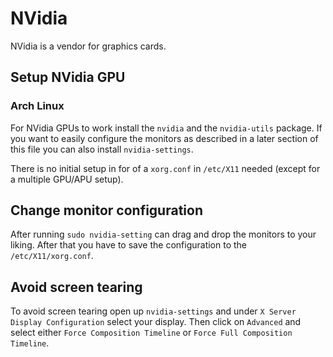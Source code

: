 # NVidia

NVidia is a vendor for graphics cards.

## Setup NVidia GPU

### Arch Linux

For NVidia GPUs to work install the `nvidia` and the `nvidia-utils` package.
If you want to easily configure the monitors as described in a later section of
this file you can also install `nvidia-settings`.

There is no initial setup in for of a `xorg.conf` in `/etc/X11` needed
(except for a multiple GPU/APU setup).

## Change monitor configuration

After running `sudo nvidia-setting` can drag and drop the monitors to your
liking.
After that you have to save the configuration to the `/etc/X11/xorg.conf`.

## Avoid screen tearing

To avoid screen tearing open up `nvidia-settings` and under
`X Server Display Configuration` select your display.
Then click on `Advanced` and select either `Force Composition Timeline` or
`Force Full Composition Timeline`.
